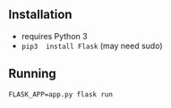 ## Installation

- requires Python 3
- `pip3  install Flask` (may need sudo)

## Running

```
FLASK_APP=app.py flask run
```

